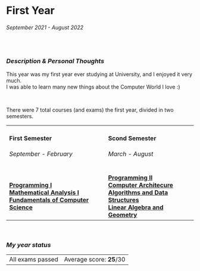 <br><h1> First Year </h1>
<h6><i>September 2021 - August 2022</i></h6>

<br><h3><i>Description & Personal Thoughts</i></h3>
<p>
  This year was my first year ever studying at University, and I enjoyed it very much. <br>
  I was able to learn many new things about the Computer World I love :)
</p><br>
<p>
  There were 7 total courses (and exams) the first year, divided in two semesters.
</p>
<table>
  <tr>
    <td>
      <h4>First Semester</h4>
      <h6><i>September - February</i></h6>
    </td>
    <td>
      <h4>Scond Semester</h4>
      <h6><i>March - August</i></h6>
    </td>
  </tr>
  <tr>
    <td>
      <a href="https://github.com/Haruno19/notebook/tree/main/Primo%20Anno/Primo%20Semestre/Programmazione%201"><b>Programming I</b></a><br>
      <a href="https://github.com/Haruno19/notebook/tree/main/Primo%20Anno/Primo%20Semestre/Analisi%201"><b>Mathematical Analysis I</b></a><br>
      <a href="https://github.com/Haruno19/notebook/tree/main/Primo%20Anno/Primo%20Semestre/Fondamenti%20dell'Informatica"><b>Fundamentals of Computer Science</b></a><br>
    </td>
    <td>
      <a href="https://github.com/Haruno19/notebook/tree/main/Primo%20Anno/Secondo%20Semestre/Programmazione%202"><b>Programming II</b></a><br>
      <a href="https://github.com/Haruno19/notebook/tree/main/Primo%20Anno/Secondo%20Semestre/Architettura%20degli%20Elaboratori"><b>Computer Architecure</b></a><br>
      <a href="https://github.com/Haruno19/notebook/tree/main/Primo%20Anno/Secondo%20Semestre/Algoritmi%20e%20Strutture%20Dati"><b>Algorithms and Data Structures</b></a><br>
      <a href="https://github.com/Haruno19/notebook/tree/main/Primo%20Anno/Secondo%20Semestre/Algebra%20Lineare%20e%20Geometria"><b>Linear Algebra and Geometry</b></a><br>
    </td>
</tr>
</table>

<br><h3><i>My year status</i></h3>
<table><tr>
  <td>All exams passed</td>
  <td>Average score: <b>25</b>/30</td>
</tr></table>
